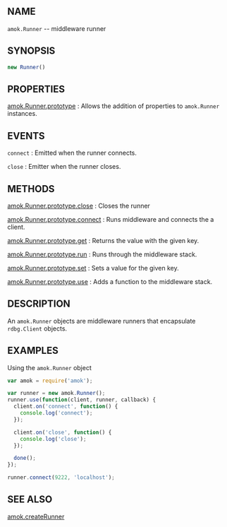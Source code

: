 ## NAME

`amok.Runner` -- middleware runner

## SYNOPSIS

```js
new Runner()
```

## PROPERTIES

[amok.Runner.prototype](amok.Runner.prototype.3.md)
:   Allows the addition of properties to `amok.Runner` instances.

## EVENTS

`connect`
:   Emitted when the runner connects.

`close`
:   Emitter when the runner closes.

## METHODS

[amok.Runner.prototype.close](amok.Runner.prototype.close.3.md)
:   Closes the runner

[amok.Runner.prototype.connect](amok.Runner.prototype.close.3.md)
:   Runs middleware and connects the a client.

[amok.Runner.prototype.get](amok.Runner.prototype.get.3.md)
:   Returns the value with the given key.

[amok.Runner.prototype.run](amok.Runner.prototype.run.3.md)
:   Runs through the middleware stack.

[amok.Runner.prototype.set](amok.Runner.prototype.set.3.md)
:   Sets a value for the given key.

[amok.Runner.prototype.use](amok.Runner.prototype.use.3.md)
:   Adds a function to the middleware stack.

## DESCRIPTION

An `amok.Runner` objects are middleware runners that encapsulate `rdbg.Client` objects.

## EXAMPLES

Using the `amok.Runner` object

```js
var amok = require('amok');

var runner = new amok.Runner();
runner.use(function(client, runner, callback) {
  client.on('connect', function() {
    console.log('connect');
  });

  client.on('close', function() {
    console.log('close');
  });

  done();
});

runner.connect(9222, 'localhost');
```

## SEE ALSO

[amok.createRunner](amok.createRunner.3.md)
